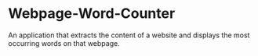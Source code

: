 # Webpage-Word-Counter
An application that extracts the content of a website and displays the most occurring words on that webpage.
